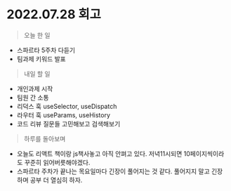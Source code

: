 # 2022.07.28 회고
> 오늘 한 일
- 스파르타 5주차 다듣기
- 팀과제 키워드 발표

> 내일 할 일
- 개인과제 시작
- 팀원 간 소통
- 리덕스 훅 useSelector, useDispatch 
- 라우터 훅 useParams, useHistory
- 코드 리뷰 질문들 고민해보고 검색해보기



> 하루를 돌아보며
- 오늘도 리액트 책이랑 js책사놓고 아직 안펴고 있다. 저녁11시되면 10페이지씩이라도 꾸준히 읽어버릇해야겠다.
- 스파르타 주차가 끝나는 목요일마다 긴장이 풀어지는 것 같다. 풀어지지 말고 긴장하며 공부 더 열심히 하자. 

